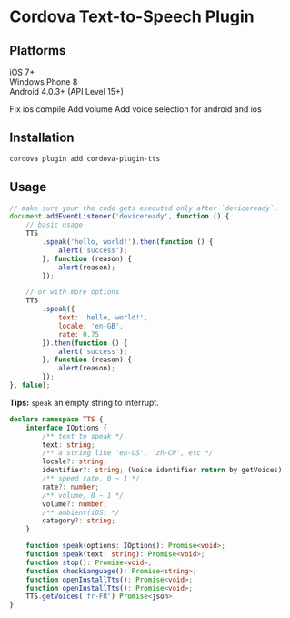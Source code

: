 # Cordova Text-to-Speech Plugin

## Platforms

iOS 7+  
Windows Phone 8  
Android 4.0.3+ (API Level 15+)

Fix ios compile
Add volume
Add voice selection for android and ios
## Installation

```sh
cordova plugin add cordova-plugin-tts
```

## Usage

```javascript
// make sure your the code gets executed only after `deviceready`.
document.addEventListener('deviceready', function () {
    // basic usage
    TTS
        .speak('hello, world!').then(function () {
            alert('success');
        }, function (reason) {
            alert(reason);
        });

    // or with more options
    TTS
        .speak({
            text: 'hello, world!',
            locale: 'en-GB',
            rate: 0.75
        }).then(function () {
            alert('success');
        }, function (reason) {
            alert(reason);
        });
}, false);
```

**Tips:** `speak` an empty string to interrupt.

```typescript
declare namespace TTS {
    interface IOptions {
        /** text to speak */
        text: string;
        /** a string like 'en-US', 'zh-CN', etc */
        locale?: string;
        identifier?: string; (Voice identifier return by getVoices)
        /** speed rate, 0 ~ 1 */
        rate?: number;
        /** volume, 0 ~ 1 */
        volume?: number;
        /** ambient(iOS) */
        category?: string;
    }

    function speak(options: IOptions): Promise<void>;
    function speak(text: string): Promise<void>;
    function stop(): Promise<void>;
    function checkLanguage(): Promise<string>;
    function openInstallTts(): Promise<void>;
    function openInstallTts(): Promise<void>;
    TTS.getVoices('fr-FR') Promise<json>
}
```
